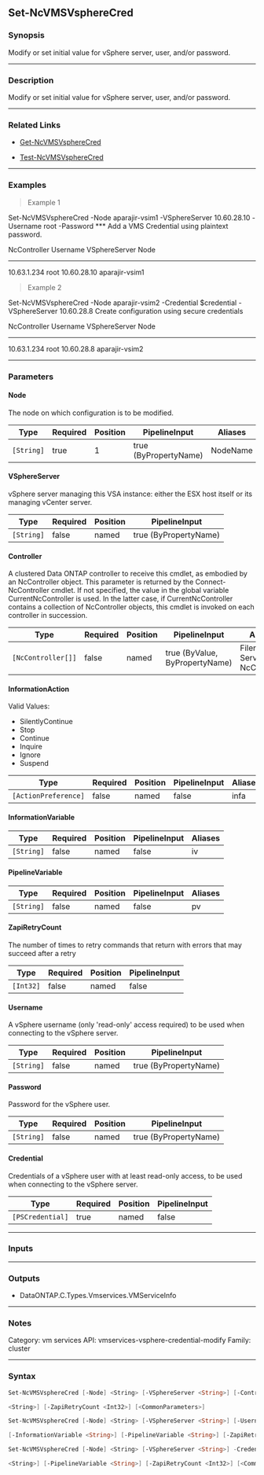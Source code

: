 Set-NcVMSVsphereCred
--------------------

### Synopsis
Modify or set initial value for vSphere server, user, and/or password.

---

### Description

Modify or set initial value for vSphere server, user, and/or password.

---

### Related Links
* [Get-NcVMSVsphereCred](Get-NcVMSVsphereCred)

* [Test-NcVMSVsphereCred](Test-NcVMSVsphereCred)

---

### Examples
> Example 1

Set-NcVMSVsphereCred -Node aparajir-vsim1 -VSphereServer 10.60.28.10 -Username root -Password ***
Add a VMS Credential using plaintext password.

NcController                  Username                      VSphereServer                 Node
------------                  --------                      -------------                 ----
10.63.1.234                   root                          10.60.28.10                   aparajir-vsim1

> Example 2

Set-NcVMSVsphereCred -Node aparajir-vsim2 -Credential $credential -VSphereServer 10.60.28.8
Create configuration using secure credentials

NcController                  Username                      VSphereServer                 Node
------------                  --------                      -------------                 ----
10.63.1.234                   root                          10.60.28.8                    aparajir-vsim2

---

### Parameters
#### **Node**
The node on which configuration is to be modified.

|Type      |Required|Position|PipelineInput        |Aliases |
|----------|--------|--------|---------------------|--------|
|`[String]`|true    |1       |true (ByPropertyName)|NodeName|

#### **VSphereServer**
vSphere server managing this VSA instance: either the ESX host itself or its managing vCenter server.

|Type      |Required|Position|PipelineInput        |
|----------|--------|--------|---------------------|
|`[String]`|false   |named   |true (ByPropertyName)|

#### **Controller**
A clustered Data ONTAP controller to receive this cmdlet, as embodied by an NcController object.  This parameter is returned by the Connect-NcController cmdlet.  If not specified, the value in the global variable CurrentNcController is used.  In the latter case, if CurrentNcController contains a collection of NcController objects, this cmdlet is invoked on each controller in succession.

|Type              |Required|Position|PipelineInput                 |Aliases                          |
|------------------|--------|--------|------------------------------|---------------------------------|
|`[NcController[]]`|false   |named   |true (ByValue, ByPropertyName)|Filer<br/>Server<br/>NcController|

#### **InformationAction**

Valid Values:

* SilentlyContinue
* Stop
* Continue
* Inquire
* Ignore
* Suspend

|Type                |Required|Position|PipelineInput|Aliases|
|--------------------|--------|--------|-------------|-------|
|`[ActionPreference]`|false   |named   |false        |infa   |

#### **InformationVariable**

|Type      |Required|Position|PipelineInput|Aliases|
|----------|--------|--------|-------------|-------|
|`[String]`|false   |named   |false        |iv     |

#### **PipelineVariable**

|Type      |Required|Position|PipelineInput|Aliases|
|----------|--------|--------|-------------|-------|
|`[String]`|false   |named   |false        |pv     |

#### **ZapiRetryCount**
The number of times to retry commands that return with errors that may succeed after a retry

|Type     |Required|Position|PipelineInput|
|---------|--------|--------|-------------|
|`[Int32]`|false   |named   |false        |

#### **Username**
A vSphere username (only 'read-only' access required) to be used when connecting to the vSphere server.

|Type      |Required|Position|PipelineInput        |
|----------|--------|--------|---------------------|
|`[String]`|false   |named   |true (ByPropertyName)|

#### **Password**
Password for the vSphere user.

|Type      |Required|Position|PipelineInput        |
|----------|--------|--------|---------------------|
|`[String]`|false   |named   |true (ByPropertyName)|

#### **Credential**
Credentials of a vSphere user with at least read-only access, to be used when connecting to the vSphere server.

|Type            |Required|Position|PipelineInput|
|----------------|--------|--------|-------------|
|`[PSCredential]`|true    |named   |false        |

---

### Inputs

---

### Outputs
* DataONTAP.C.Types.Vmservices.VMServiceInfo

---

### Notes
Category: vm services
API: vmservices-vsphere-credential-modify
Family: cluster

---

### Syntax
```PowerShell
Set-NcVMSVsphereCred [-Node] <String> [-VSphereServer <String>] [-Controller <NcController[]>] [-InformationAction <ActionPreference>] [-InformationVariable <String>] [-PipelineVariable 
```
```PowerShell
<String>] [-ZapiRetryCount <Int32>] [<CommonParameters>]
```
```PowerShell
Set-NcVMSVsphereCred [-Node] <String> [-VSphereServer <String>] [-Username <String>] [-Password <String>] [-Controller <NcController[]>] [-InformationAction <ActionPreference>] 
```
```PowerShell
[-InformationVariable <String>] [-PipelineVariable <String>] [-ZapiRetryCount <Int32>] [<CommonParameters>]
```
```PowerShell
Set-NcVMSVsphereCred [-Node] <String> [-VSphereServer <String>] -Credential <PSCredential> [-Controller <NcController[]>] [-InformationAction <ActionPreference>] [-InformationVariable 
```
```PowerShell
<String>] [-PipelineVariable <String>] [-ZapiRetryCount <Int32>] [<CommonParameters>]
```

